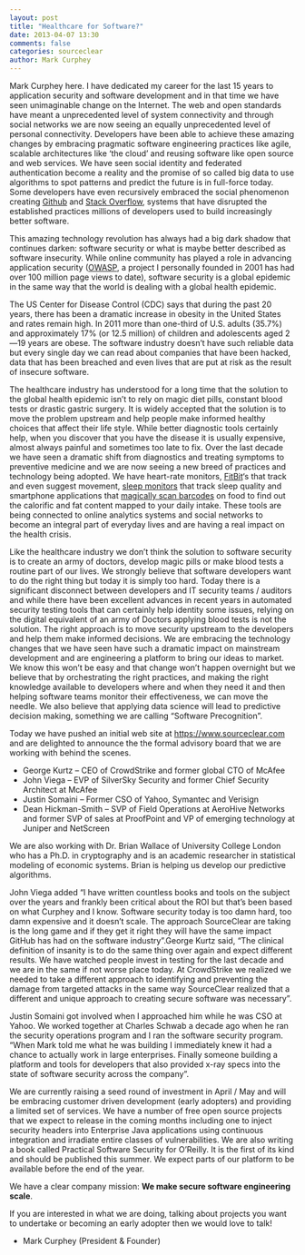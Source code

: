 ```yaml
---
layout: post
title: "Healthcare for Software?"
date: 2013-04-07 13:30
comments: false
categories: sourceclear
author: Mark Curphey
---
```

Mark Curphey here. I have dedicated my career for the last 15 years to application security and software development and in that time we have seen unimaginable change on the Internet. The web and open standards have meant a unprecedented level of system connectivity and through social networks we are now seeing an equally unprecedented level of personal connectivity. Developers have been able to achieve these amazing changes by embracing pragmatic software engineering practices like agile, scalable architectures like ‘the cloud’ and reusing software like open source and web services. We have seen social identity and federated authentication become a reality and the promise of so called big data to use algorithms to spot patterns and predict the future is in full-force today. Some developers have even recursively embraced the social phenomenon creating <a href="http://github.com">Github</a> and <a href="http://www.stackoverflow.com">Stack Overflow</a>, systems that have disrupted the established practices millions of developers used to build increasingly better software.<!-- more -->

This amazing technology revolution has always had a big dark shadow that continues darken: software security or what is maybe better described as software insecurity. While online community has played a role in advancing application security (<a href="http://www.owasp.org">OWASP</a>, a project I personally founded in 2001 has had over 100 million page views to date), software security is a global epidemic in the same way that the world is dealing with a global health epidemic.

The US Center for Disease Control (CDC) says that during the past 20 years, there has been a dramatic increase in obesity in the United States and rates remain high. In 2011 more than one-third of U.S. adults (35.7%) and approximately 17% (or 12.5 million) of children and adolescents aged 2—19 years are obese. The software industry doesn’t have such reliable data but every single day we can read about companies that have been hacked, data that has been breached and even lives that are put at risk as the result of insecure software.

The healthcare industry has understood for a long time that the solution to the global health epidemic isn’t to rely on magic diet pills, constant blood tests or drastic gastric surgery. It is widely accepted that the solution is to move the problem upstream and help people make informed healthy choices that affect their life style. While better diagnostic tools certainly help, when you discover that you have the disease it is usually expensive, almost always painful and sometimes too late to fix. Over the last decade we have seen a dramatic shift from diagnostics and treating symptoms to preventive medicine and we are now seeing a new breed of practices and technology being adopted. We have heart-rate monitors, <a href="http://www.fitbit.com">FitBit</a>‘s that track and even suggest movement, <a href="http://www.myzeo.com/sleep/">sleep monitors</a> that track sleep quality and smartphone applications that <a href="http://tracker.dailyburn.com/apps">magically scan barcodes</a> on food to find out the calorific and fat content mapped to your daily intake. These tools are being connected to online analytics systems and social networks to become an integral part of everyday lives and are having a real impact on the health crisis.

Like the healthcare industry we don’t think the solution to software security is to create an army of doctors, develop magic pills or make blood tests a routine part of our lives. We strongly believe that software developers want to do the right thing but today it is simply too hard. Today there is a significant disconnect between developers and IT security teams / auditors and while there have been excellent advances in recent years in automated security testing tools that can certainly help identity some issues, relying on the digital equivalent of an army of Doctors applying blood tests is not the solution. The right approach is to move security upstream to the developers and help them make informed decisions. We are embracing the technology changes that we have seen have such a dramatic impact on mainstream development and are engineering a platform to bring our ideas to market. We know this won’t be easy and that change won’t happen overnight but we believe that by orchestrating the right practices, and making the right knowledge available to developers where and when they need it and then helping software teams monitor their effectiveness, we can move the needle. We also believe that applying data science will lead to predictive decision making, something we are calling “Software Precognition”.

Today we have pushed an initial web site at <a href="https://www.sourceclear.com">https://www.sourceclear.com</a> and are delighted to announce the the formal advisory board that we are working with behind the scenes.

<ul>
<li>George Kurtz – CEO of CrowdStrike and former global CTO of McAfee</li>
<li>John Viega – EVP of SilverSky Security and former Chief Security Architect at McAfee</li>
<li>Justin Somaini – Former CSO of Yahoo, Symantec and Verisign</li>
<li>Dean Hickman-Smith – SVP of Field Operations at AeroHive Networks and former SVP of sales at ProofPoint and VP of emerging technology at Juniper and NetScreen</li>
</ul>
We are also working with Dr. Brian Wallace of University College London who has a Ph.D. in cryptography and is an academic researcher in statistical modeling of economic systems. Brian is helping us develop our predictive algorithms.

John Viega added “I have written countless books and tools on the subject over the years and frankly been critical about the ROI but that’s been based on what Curphey and I know. Software security today is too damn hard, too damn expensive and it doesn’t scale. The approach SourceClear are taking is the long game and if they get it right they will have the same impact GitHub has had on the software industry”.George Kurtz said, “The clinical definition of insanity is to do the same thing over again and expect different results. We have watched people invest in testing for the last decade and we are in the same if not worse place today. At CrowdStrike we realized we needed to take a different approach to identifying and preventing the damage from targeted attacks in the same way SourceClear realized that a different and unique approach to creating secure software was necessary”.

Justin Somaini got involved when I approached him while he was CSO at Yahoo. We worked together at Charles Schwab a decade ago when he ran the security operations program and I ran the software security program. “When Mark told me what he was building I immediately knew it had a chance to actually work in large enterprises. Finally someone building a platform and tools for developers that also provided x-ray specs into the state of software security across the company”.

We are currently raising a seed round of investment in April / May and will be embracing customer driven development (early adopters) and providing a limited set of services. We have a number of free open source projects that we expect to release in the coming months including one to inject security headers into Enterprise Java applications using continuous integration and irradiate entire classes of vulnerabilities. We are also writing a book called Practical Software Security for O’Reilly. It is the first of its kind and should be published this summer. We expect parts of our platform to be available before the end of the year.

We have a clear company mission: <strong>We make secure software engineering scale</strong>.

If you are interested in what we are doing, talking about projects you want to undertake or becoming an early adopter then we would love to talk!

- Mark Curphey (President &amp; Founder)
